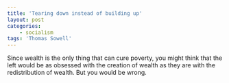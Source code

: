 ```yaml
---
title: 'Tearing down instead of building up'
layout: post
categories:
    - socialism
tags: 'Thomas Sowell'
---
```


Since wealth is the only thing that can cure poverty, you might think that the left would be as obsessed with the creation of wealth as they are with the redistribution of wealth. But you would be wrong.